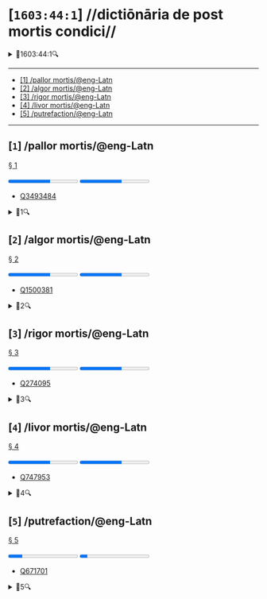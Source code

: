 # [`1603:44:1`] //dictiōnāria de post mortis condici//


<details><summary>🔎1603:44:1🔍</summary>
  <dl>
    <dt>#item+conceptum+numerordinatio</dt>
    <dd>1603:1:1:44:1</dd>
    <dt>#item+conceptum+codicem</dt>
    <dd>44_1</dd>
    <dt>#status+conceptum+definitionem</dt>
    <dd>70</dd>
    <dt>#status+conceptum+codicem</dt>
    <dd>70</dd>
    <dt>#item+rem+i_qcc+is_zxxx+ix_n1603</dt>
    <dd>1603:44:1</dd>
    <dt>#item+rem+i_qcc+is_zxxx+ix_wikiq</dt>
    <dd>Q99312209</dd>
    <dt>#item+rem+i_mul+is_zyyy</dt>
    <dd>//dictiōnāria de post mortis condici//</dd>
  </dl>
</details>



<!-- {'de_codex': '1603_44_1', 'sarcinae': []} -->
----

- <a href='#1'>[1] /pallor mortis/@eng-Latn</a>
- <a href='#2'>[2] /algor mortis/@eng-Latn</a>
- <a href='#3'>[3] /rigor mortis/@eng-Latn</a>
- <a href='#4'>[4] /livor mortis/@eng-Latn</a>
- <a href='#5'>[5] /putrefaction/@eng-Latn</a>

----

## [`1`] /pallor mortis/@eng-Latn

<a id='1' href='#1'>§ 1</a>


<progress value='60' max='100' title='definitionem: 60/100'>60/100</progress>	<progress value='60' max='100' title='cōdex stabilitātī: 60/100'>60/100</progress>	<ul>	<li><a href='https://www.wikidata.org/wiki/Q3493484'>Q3493484</a></li>	</ul>


<details><summary>🔎1🔍</summary>
  <dl>
    <dt>#item+conceptum+numerordinatio</dt>
    <dd>1603:44:1:1</dd>
    <dt>#item+conceptum+codicem</dt>
    <dd>1</dd>
    <dt>#status+conceptum+definitionem</dt>
    <dd>60</dd>
    <dt>#status+conceptum+codicem</dt>
    <dd>60</dd>
    <dt>#item+rem+i_qcc+is_zxxx+ix_wikiq</dt>
    <dd>Q3493484</dd>
    <dt>#item+rem+i_qcc+is_zxxx+ix_hxlix</dt>
    <dd>ix_pallormortis</dd>
    <dt>#item+rem+i_qcc+is_zxxx+ix_hxlvoc</dt>
    <dd>v_lat_pallormortis</dd>
    <dt>#item+rem+i_ara+is_arab</dt>
    <dd>شحوب الموت</dd>
    <dt>#item+rem+i_rus+is_cyrl</dt>
    <dd>трупная бледность</dd>
    <dt>#item+rem+i_por+is_latn</dt>
    <dd>pallor mortis</dd>
    <dt>#item+rem+i_eng+is_latn</dt>
    <dd>pallor mortis</dd>
    <dt>#item+rem+i_fra+is_latn</dt>
    <dd>pallor mortis</dd>
    <dt>#item+rem+i_nld+is_latn</dt>
    <dd>pallor mortis</dd>
    <dt>#item+rem+i_deu+is_latn</dt>
    <dd>pallor mortis</dd>
    <dt>#item+rem+i_spa+is_latn</dt>
    <dd>pallor mortis</dd>
    <dt>#item+rem+i_ita+is_latn</dt>
    <dd>pallor mortis</dd>
    <dt>#item+rem+i_swe+is_latn</dt>
    <dd>likblekhet</dd>
    <dt>#item+rem+i_pol+is_latn</dt>
    <dd>bladość pośmiertna</dd>
    <dt>#item+rem+i_fin+is_latn</dt>
    <dd>kuolonkalpeus</dd>
    <dt>#item+rem+i_vie+is_latn</dt>
    <dd>tái nhạt tử thi</dd>
    <dt>#item+rem+i_bul+is_cyrl</dt>
    <dd>трупна бледост</dd>
    <dt>#item+rem+i_slv+is_latn</dt>
    <dd>mrliška bledica</dd>
    <dt>#item+rem+i_ces+is_latn</dt>
    <dd>pallor mortis</dd>
  </dl>
</details>



## [`2`] /algor mortis/@eng-Latn

<a id='2' href='#2'>§ 2</a>


<progress value='60' max='100' title='definitionem: 60/100'>60/100</progress>	<progress value='60' max='100' title='cōdex stabilitātī: 60/100'>60/100</progress>	<ul>	<li><a href='https://www.wikidata.org/wiki/Q1500381'>Q1500381</a></li>	</ul>


<details><summary>🔎2🔍</summary>
  <dl>
    <dt>#item+conceptum+numerordinatio</dt>
    <dd>1603:44:1:2</dd>
    <dt>#item+conceptum+codicem</dt>
    <dd>2</dd>
    <dt>#status+conceptum+definitionem</dt>
    <dd>60</dd>
    <dt>#status+conceptum+codicem</dt>
    <dd>60</dd>
    <dt>#item+rem+i_qcc+is_zxxx+ix_wikiq</dt>
    <dd>Q1500381</dd>
    <dt>#item+rem+i_qcc+is_zxxx+ix_hxlix</dt>
    <dd>ix_algormortis</dd>
    <dt>#item+rem+i_qcc+is_zxxx+ix_hxlvoc</dt>
    <dd>v_lat_algormortis</dd>
    <dt>#item+rem+i_ara+is_arab</dt>
    <dd>برودة الموت</dd>
    <dt>#item+rem+i_rus+is_cyrl</dt>
    <dd>посмертное охлаждение</dd>
    <dt>#item+rem+i_por+is_latn</dt>
    <dd>algor mortis</dd>
    <dt>#item+rem+i_eng+is_latn</dt>
    <dd>algor mortis</dd>
    <dt>#item+rem+i_fra+is_latn</dt>
    <dd>algor mortis</dd>
    <dt>#item+rem+i_nld+is_latn</dt>
    <dd>algor mortis</dd>
    <dt>#item+rem+i_deu+is_latn</dt>
    <dd>algor mortis</dd>
    <dt>#item+rem+i_spa+is_latn</dt>
    <dd>algor mortis</dd>
    <dt>#item+rem+i_ita+is_latn</dt>
    <dd>algor mortis</dd>
    <dt>#item+rem+i_swe+is_latn</dt>
    <dd>likkyla</dd>
    <dt>#item+rem+i_pol+is_latn</dt>
    <dd>oziębienie pośmiertne</dd>
    <dt>#item+rem+i_fin+is_latn</dt>
    <dd>kuolonkylmyys</dd>
    <dt>#item+rem+i_vie+is_latn</dt>
    <dd>mát lạnh tử thi</dd>
    <dt>#item+rem+i_bul+is_cyrl</dt>
    <dd>трупно изстиване</dd>
    <dt>#item+rem+i_slv+is_latn</dt>
    <dd>mrliška ohladitev</dd>
    <dt>#item+rem+i_ces+is_latn</dt>
    <dd>algor mortis</dd>
    <dt>#item+rem+i_jpn+is_jpan</dt>
    <dd>死冷</dd>
  </dl>
</details>



## [`3`] /rigor mortis/@eng-Latn

<a id='3' href='#3'>§ 3</a>


<progress value='60' max='100' title='definitionem: 60/100'>60/100</progress>	<progress value='60' max='100' title='cōdex stabilitātī: 60/100'>60/100</progress>	<ul>	<li><a href='https://www.wikidata.org/wiki/Q274095'>Q274095</a></li>	</ul>


<details><summary>🔎3🔍</summary>
  <dl>
    <dt>#item+conceptum+numerordinatio</dt>
    <dd>1603:44:1:3</dd>
    <dt>#item+conceptum+codicem</dt>
    <dd>3</dd>
    <dt>#status+conceptum+definitionem</dt>
    <dd>60</dd>
    <dt>#status+conceptum+codicem</dt>
    <dd>60</dd>
    <dt>#item+rem+i_qcc+is_zxxx+ix_wikiq</dt>
    <dd>Q274095</dd>
    <dt>#item+rem+i_qcc+is_zxxx+ix_hxlix</dt>
    <dd>ix_rigormortis</dd>
    <dt>#item+rem+i_qcc+is_zxxx+ix_hxlvoc</dt>
    <dd>v_lat_rigormortis</dd>
    <dt>#item+rem+i_ara+is_arab</dt>
    <dd>تخشب موتي</dd>
    <dt>#item+rem+i_rus+is_cyrl</dt>
    <dd>трупное окоченение</dd>
    <dt>#item+rem+i_por+is_latn</dt>
    <dd>rigor mortis</dd>
    <dt>#item+rem+i_eng+is_latn</dt>
    <dd>rigor mortis</dd>
    <dt>#item+rem+i_fra+is_latn</dt>
    <dd>rigidité cadavérique</dd>
    <dt>#item+rem+i_nld+is_latn</dt>
    <dd>lijkstijfheid</dd>
    <dt>#item+rem+i_deu+is_latn</dt>
    <dd>totenstarre</dd>
    <dt>#item+rem+i_spa+is_latn</dt>
    <dd>rigor mortis</dd>
    <dt>#item+rem+i_ita+is_latn</dt>
    <dd>rigor mortis</dd>
    <dt>#item+rem+i_gle+is_latn</dt>
    <dd>teannáil an bháis</dd>
    <dt>#item+rem+i_swe+is_latn</dt>
    <dd>likstelhet</dd>
    <dt>#item+rem+i_pol+is_latn</dt>
    <dd>stężenie pośmiertne</dd>
    <dt>#item+rem+i_fin+is_latn</dt>
    <dd>kuolonkankeus</dd>
    <dt>#item+rem+i_ron+is_latn</dt>
    <dd>rigor mortis</dd>
    <dt>#item+rem+i_vie+is_latn</dt>
    <dd>co cứng tử thi</dd>
    <dt>#item+rem+i_cat+is_latn</dt>
    <dd>rigidesa cadavèrica</dd>
    <dt>#item+rem+i_ukr+is_cyrl</dt>
    <dd>трупне окоченіння</dd>
    <dt>#item+rem+i_bul+is_cyrl</dt>
    <dd>трупно вкочаняване</dd>
    <dt>#item+rem+i_slv+is_latn</dt>
    <dd>mrliška okorelost</dd>
    <dt>#item+rem+i_nob+is_latn</dt>
    <dd>dødsstivhet</dd>
    <dt>#item+rem+i_ces+is_latn</dt>
    <dd>posmrtná ztuhlost</dd>
    <dt>#item+rem+i_jpn+is_jpan</dt>
    <dd>死後硬直</dd>
    <dt>#item+rem+i_mal+is_mlym</dt>
    <dd>മൃത്യുജകാഠിന്യം</dd>
    <dt>#item+rem+i_ind+is_latn</dt>
    <dd>kaku mayat</dd>
    <dt>#item+rem+i_fas+is_zzzz</dt>
    <dd>جمود نعشی</dd>
    <dt>#item+rem+i_hun+is_latn</dt>
    <dd>hullamerevség</dd>
    <dt>#item+rem+i_glg+is_latn</dt>
    <dd>rigor mortis</dd>
    <dt>#item+rem+i_epo+is_latn</dt>
    <dd>kadavra rigideco</dd>
  </dl>
</details>



## [`4`] /livor mortis/@eng-Latn

<a id='4' href='#4'>§ 4</a>


<progress value='60' max='100' title='definitionem: 60/100'>60/100</progress>	<progress value='60' max='100' title='cōdex stabilitātī: 60/100'>60/100</progress>	<ul>	<li><a href='https://www.wikidata.org/wiki/Q747953'>Q747953</a></li>	</ul>


<details><summary>🔎4🔍</summary>
  <dl>
    <dt>#item+conceptum+numerordinatio</dt>
    <dd>1603:44:1:4</dd>
    <dt>#item+conceptum+codicem</dt>
    <dd>4</dd>
    <dt>#status+conceptum+definitionem</dt>
    <dd>60</dd>
    <dt>#status+conceptum+codicem</dt>
    <dd>60</dd>
    <dt>#item+rem+i_qcc+is_zxxx+ix_wikiq</dt>
    <dd>Q747953</dd>
    <dt>#item+rem+i_qcc+is_zxxx+ix_hxlix</dt>
    <dd>ix_livormortis</dd>
    <dt>#item+rem+i_qcc+is_zxxx+ix_hxlvoc</dt>
    <dd>v_lat_livormortis</dd>
    <dt>#item+rem+i_ara+is_arab</dt>
    <dd>ازرقاق الجثة</dd>
    <dt>#item+rem+i_rus+is_cyrl</dt>
    <dd>трупные пятна</dd>
    <dt>#item+rem+i_por+is_latn</dt>
    <dd>livor mortis</dd>
    <dt>#item+rem+i_eng+is_latn</dt>
    <dd>livor mortis</dd>
    <dt>#item+rem+i_fra+is_latn</dt>
    <dd>lividités cadavériques</dd>
    <dt>#item+rem+i_nld+is_latn</dt>
    <dd>livor mortis</dd>
    <dt>#item+rem+i_deu+is_latn</dt>
    <dd>totenfleck</dd>
    <dt>#item+rem+i_spa+is_latn</dt>
    <dd>livor mortis</dd>
    <dt>#item+rem+i_ita+is_latn</dt>
    <dd>livor mortis</dd>
    <dt>#item+rem+i_swe+is_latn</dt>
    <dd>likfläck</dd>
    <dt>#item+rem+i_pol+is_latn</dt>
    <dd>plamy pośmiertne</dd>
    <dt>#item+rem+i_fin+is_latn</dt>
    <dd>lautuma</dd>
    <dt>#item+rem+i_vie+is_latn</dt>
    <dd>hồ máu tử thi</dd>
    <dt>#item+rem+i_ukr+is_cyrl</dt>
    <dd>трупні плями</dd>
    <dt>#item+rem+i_bul+is_cyrl</dt>
    <dd>хипостаза</dd>
    <dt>#item+rem+i_nob+is_latn</dt>
    <dd>dødsflekk</dd>
    <dt>#item+rem+i_ces+is_latn</dt>
    <dd>posmrtné skvrny</dd>
    <dt>#item+rem+i_dan+is_latn</dt>
    <dd>livores</dd>
    <dt>#item+rem+i_jpn+is_jpan</dt>
    <dd>死斑</dd>
    <dt>#item+rem+i_ind+is_latn</dt>
    <dd>livor mortis</dd>
    <dt>#item+rem+i_epo+is_latn</dt>
    <dd>livor mortis</dd>
  </dl>
</details>



## [`5`] /putrefaction/@eng-Latn

<a id='5' href='#5'>§ 5</a>


<progress value='20' max='100' title='definitionem: 20/100'>20/100</progress>	<progress value='11' max='100' title='cōdex stabilitātī: 11/100'>11/100</progress>	<ul>	<li><a href='https://www.wikidata.org/wiki/Q671701'>Q671701</a></li>	</ul>


<details><summary>🔎5🔍</summary>
  <dl>
    <dt>#item+conceptum+numerordinatio</dt>
    <dd>1603:44:1:5</dd>
    <dt>#item+conceptum+codicem</dt>
    <dd>5</dd>
    <dt>#status+conceptum+definitionem</dt>
    <dd>20</dd>
    <dt>#status+conceptum+codicem</dt>
    <dd>11</dd>
    <dt>#item+rem+i_qcc+is_zxxx+ix_wikiq</dt>
    <dd>Q671701</dd>
    <dt>#item+rem+i_qcc+is_zxxx+ix_hxlix</dt>
    <dd>ix_putrefactiocadaveris</dd>
    <dt>#item+rem+i_qcc+is_zxxx+ix_hxlvoc</dt>
    <dd>v_lat_putrefactiocadaveris</dd>
    <dt>#item+rem+i_ara+is_arab</dt>
    <dd>تعفن</dd>
    <dt>#item+rem+i_rus+is_cyrl</dt>
    <dd>гниение</dd>
    <dt>#item+rem+i_por+is_latn</dt>
    <dd>putrefação</dd>
    <dt>#item+rem+i_eng+is_latn</dt>
    <dd>putrefaction</dd>
    <dt>#item+rem+i_fra+is_latn</dt>
    <dd>putréfaction</dd>
    <dt>#item+rem+i_deu+is_latn</dt>
    <dd>putrefizierung</dd>
    <dt>#item+rem+i_spa+is_latn</dt>
    <dd>putrefacción</dd>
    <dt>#item+rem+i_ita+is_latn</dt>
    <dd>putrefazione</dd>
    <dt>#item+rem+i_pol+is_latn</dt>
    <dd>rozpad gnilny</dd>
    <dt>#item+rem+i_ron+is_latn</dt>
    <dd>putrefacție</dd>
    <dt>#item+rem+i_ukr+is_cyrl</dt>
    <dd>гниття</dd>
    <dt>#item+rem+i_bul+is_cyrl</dt>
    <dd>гниене</dd>
    <dt>#item+rem+i_ces+is_latn</dt>
    <dd>hnití</dd>
    <dt>#item+rem+i_fas+is_zzzz</dt>
    <dd>گندیدگی</dd>
    <dt>#item+rem+i_epo+is_latn</dt>
    <dd>putrado</dd>
    <dt>#item+rem+i_est+is_latn</dt>
    <dd>roiskumine</dd>
  </dl>
</details>



